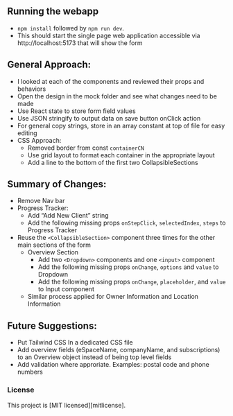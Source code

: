 <!-- # EstateSpace Frontend Development Challenge

Hi! Thank you for your interest in [EstateSpace][g3website]. Our evaluation processes includes an open-ended coding challenge that will be part of your interview. There is not one correct way to approach this challenge. Rather, we would like to see your approach and your creativity in solving the problem.

We appreciate that any coding challenge represents an investment of your time.

# The Challenge

Your challenge is to create a UI following the specified design and using the given [React][react] components.

Feel free to go into detail or keep it simple.

## Tech stack

- [React](https://reactjs.org/)

## Pre-requisites

- NodeJs

## Running the webapp

- `npm install` followed by `npm run dev`.
- This should start the single page web application accessible via http://localhost:5173 that will show all the provided
  [React][react] components (Navbar, CollapsibleSection, Input, Dropdown, etc).

## Requirements

We would like a minimum capability. These are:

- Get it to work with bare minimum UI.
- The code must execute.
- You need to build a UI exactly as provided in the screenshot using the components provided to you in src/App.jsx file
- These components are stateless and accept props. Every component has a list of prop-types describing the props they accept. Your aim should be to reuse these components as much as possible while creating your application.
- The code uses tailwind as CSS framework. You may use tailwind or CSS for styling, whichever you prefer.
- You need to store all the data from the form fields (Inputs and Dropdowns) as you think will be best for maintaining the state.
- For Dropdown fields, you can use any mock data for the dropdown items.
- On clicking “Save”, you should print (or console.log()) all the values in the given structure/format:

```json
{
  eSpaceName,
  companyName,
  subscription,
  owner: {
   name.
   phone,
   email,
  },
  location: {
   street,
   suite,
   city,
   country,
   postalCode,
  }
}
```

Please do not overthink think this or get too wrapped up in making a bullet proof application. This is a basic
challenge. Spending significant amounts of time ensuring production level quality is not required. Rather,
we would like to see your ability to model a UI based on a provided design over production ready, visually
appealing features.

## Prerequisites

1. A basic understanding of source code control, [git][git-scm] is required.
2. You must make your code available via a [GitHub][github] account.
3. You should be familiar with [React][react] components and structuring a UI.

## Getting Started

1. Fork this [repository][repository].
1. Clone the fork to your local machine.
1. Start coding.
1. Commit changes to your fork as you see fit.

## Submission

When you are comfortable with your results, please email your fork to
[support@estatespace.com](mailto:support@estatespace.com). Please keep your emails short and to the point.

Any specific notes or further information you would like to add about your submittal, should be included in the GitHub project.

You are free to use a throwaway GitHub account.

## Evaluations

We realize there are many items to look at when creating an application.
Please do not feel like like you have to do everything.
Use your strengths to your advantage in the code you write.
Give us a heads up by documenting your code to let us know where and why you concentrated on certain items.

As you develop your solution, you may have ideas on other avenues to pursue.
Please feel free to include them inline as documented source or as additional [Common Mark][commonmark] compliant notes in your fork.

- We look for creativity, originality, and a good user experience in your application if that's an area you focused on. -->

## Running the webapp

- `npm install` followed by `npm run dev`.
- This should start the single page web application accessible via http://localhost:5173 that will show the form

## General Approach: 
- I looked at each of the components and reviewed their props and behaviors 
- Open the design in the mock folder and see what changes need to be made
- Use React state to store form field values 
- Use JSON stringify to output data on save button onClick action 
- For general copy strings, store in an array constant at top of file for easy editing
- CSS Approach: 
    - Removed border from const `containerCN`
    - Use grid layout to format each container in the appropriate layout 
    - Add a line to the bottom of the first two  CollapsibleSections 

## Summary of Changes: 
- Remove Nav bar 
- Progress Tracker: 
    - Add “Add New Client” string 
    - Add the following missing props  `onStepClick`, `selectedIndex`, `steps` to Progress Tracker
- Reuse the `<CollapsibleSection>` component three times for the other main sections of the form 
    - Overview Section 
        - Add two `<Dropdown>` components and one `<input>` component 
        - Add the following missing props `onChange`, `options` and `value` to Dropdown 
        - Add the following missing props `onChange`, `placeholder`, and `value` to Input component
    - Similar process applied for Owner Information and Location Information 

## Future Suggestions: 
- Put Tailwind CSS In a dedicated CSS file 
- Add overview fields (eSpaceName, companyName, and subscriptions) to an Overview object instead of being top level fields 
- Add validation where approriate. Examples: postal code and phone numbers 


### License

This project is [MIT licensed][mitlicense].

[g3website]: https://estatespace.com/
[git-scm]: https://git-scm.com/
[github]: https://github.com/
[nodejs]: https://nodejs.org/en/
[ES6]: http://www.ecma-international.org/ecma-262/6.0/
[eslint]: https://eslint.org/
[repository]: https://github.com/GriffinGroupGlobal/junior-web-interview
[react]: https://react.dev/

[commonmark]:https://spec.commonmark.org/]
